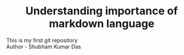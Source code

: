 # <center>Understanding importance of markdown language</center>
This is my first git repository  
Author - Shubham Kumar Das
